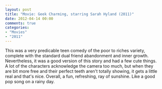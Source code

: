 ```yaml
---
layout: post
title: "Movie: Geek Charming, starring Sarah Hyland (2011)"
date: 2012-04-14 00:00
comments: true
categories:
- "Movies"
- "2011"
---
```


This was a very predicable teen comedy of the poor to riches
variety, complete with the standard dual friend abandonment and
inner growth. Nevertheless, it was a good version of this story and
had a few cute things. A lot of the characters acknowledge the
camera too much, but when they are bit more free and their perfect
teeth aren't totally showing, it gets a little real and that's
nice. Overall, a fun, refreshing, ray of sunshine. Like a good pop
song on a rainy day.

